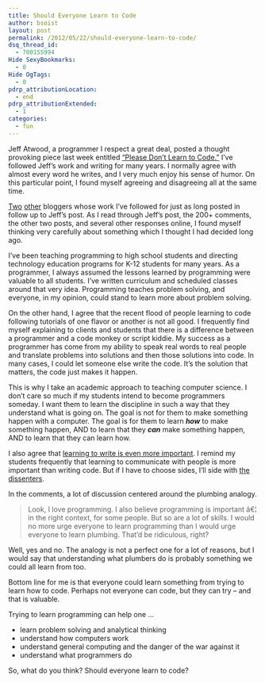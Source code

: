 ```yaml
---
title: Should Everyone Learn to Code
author: bsoist
layout: post
permalink: /2012/05/22/should-everyone-learn-to-code/
dsq_thread_id:
  - 700155994
Hide SexyBookmarks:
  - 0
Hide OgTags:
  - 0
pdrp_attributionLocation:
  - end
pdrp_attributionExtended:
  - 1
categories:
  - fun
---
```

Jeff Atwood, a programmer I respect a great deal, posted a thought provoking piece last week entitled [&#8220;Please Don&#8217;t Learn to Code.&#8221;][1] I&#8217;ve followed Jeff&#8217;s work and writing for many years. I normally agree with almost every word he writes, and I very much enjoy his sense of humor. On this particular point, I found myself agreeing and disagreeing all at the same time. 

[Two][2] [other][3] bloggers whose work I&#8217;ve followed for just as long posted in follow up to Jeff&#8217;s post. As I read through Jeff&#8217;s post, the 200+ comments, the other two posts, and several other responses online, I found myself thinking very carefully about something which I thought I had decided long ago.

I&#8217;ve been teaching programming to high school students and directing technology education programs for K-12 students for many years. As a programmer, I always assumed the lessons learned by programming were valuable to all students. I&#8217;ve written curriculum and scheduled classes around that very idea. Programming teaches problem solving, and everyone, in my opinion, could stand to learn more about problem solving. 

On the other hand, I agree that the recent flood of people learning to code following tutorials of one flavor or another is not all good. I frequently find myself explaining to clients and students that there is a difference between a programmer and a code monkey or script kiddie. My success as a programmer has come from my ability to speak real words to real people and translate problems into solutions and then those solutions into code. In many cases, I could let someone else write the code. It&#8217;s the solution that matters, the code just makes it happen. 

This is why I take an academic approach to teaching computer science. I don&#8217;t care so much if my students intend to become programmers someday. I want them to learn the discipline in such a way that they understand what is going on. The goal is not for them to make something happen with a computer. The goal is for them to learn ***how*** to make something happen, AND to learn that they ***can*** make something happen, AND to learn that they can learn how.

I also agree that [learning to write is even more important][3]. I remind my students frequently that learning to communicate with people is more important than writing code. But if I have to choose sides, I&#8217;ll side with [the dissenters][2].

In the comments, a lot of discussion centered around the plumbing analogy.

> Look, I love programming. I also believe programming is important â€¦ in the right context, for some people. But so are a lot of skills. I would no more urge everyone to learn programming than I would urge everyone to learn plumbing. That&#8217;d be ridiculous, right?

Well, yes and no. The analogy is not a perfect one for a lot of reasons, but I would say that understanding what plumbers do is probably something we could all learn from too.

Bottom line for me is that everyone could learn something from trying to learn how to code. Perhaps not everyone can code, but they can try &#8211; and that is valuable.

Trying to learn programming can help one &#8230;

  * learn problem solving and analytical thinking
  * understand how computers work
  * understand general computing and the danger of the war against it
  * understand what programmers do

So, what do you think? Should everyone learn to code?

 [1]: http://www.codinghorror.com/blog/2012/05/please-dont-learn-to-code.html
 [2]: http://decafbad.com/blog/2012/05/16/please-learn-to-code
 [3]: http://www.randsinrepose.com/archives/2012/05/16/please_learn_to_write.html
